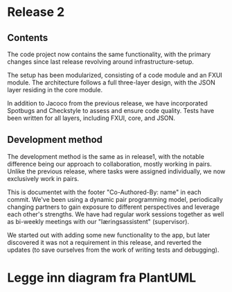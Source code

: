 # Release 2
## Contents
The code project now contains the same functionality, with the primary changes since last release revolving around infrastructure-setup.

The setup has been modularized, consisting of a code module and an FXUI module. The architecture follows a full three-layer design, with the JSON layer residing in the core module.

In addition to Jacoco from the previous release, we have incorporated Spotbugs and Checkstyle to assess and ensure code quality. Tests have been written for all layers, including FXUI, core, and JSON.

## Development method
The development method is the same as in release1, with the notable difference being our approach to collaboration, mostly working in pairs. Unlike the previous release, where tasks were assigned individually, we now exclusively work in pairs. 


This is documentet with the footer "Co-Authored-By: name" in each commit. We've been using a dynamic pair programming model, periodically changing partners to gain exposure to different perspectives and leverage each other's strengths. We have had regular work sessions together as well as bi-weekly meetings with our "læringsassistent" (supervisor). 

We started out with adding some new functionality to the app, but later discovered it was not a requirement in this release, and reverted the updates (to save ourselves from the work of writing tests and debugging).

# Legge inn diagram fra PlantUML
